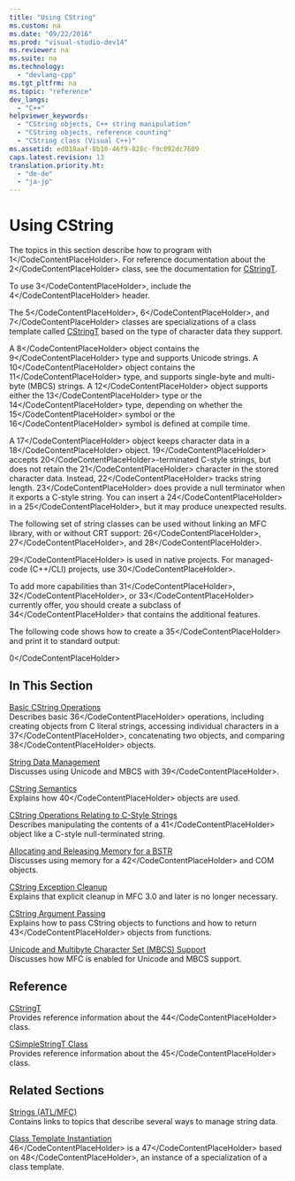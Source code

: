 ```yaml
---
title: "Using CString"
ms.custom: na
ms.date: "09/22/2016"
ms.prod: "visual-studio-dev14"
ms.reviewer: na
ms.suite: na
ms.technology: 
  - "devlang-cpp"
ms.tgt_pltfrm: na
ms.topic: "reference"
dev_langs: 
  - "C++"
helpviewer_keywords: 
  - "CString objects, C++ string manipulation"
  - "CString objects, reference counting"
  - "CString class (Visual C++)"
ms.assetid: ed018aaf-8b10-46f9-828c-f9c092dc7609
caps.latest.revision: 13
translation.priority.ht: 
  - "de-de"
  - "ja-jp"
---
```

# Using CString
The topics in this section describe how to program with <CodeContentPlaceHolder>1\</CodeContentPlaceHolder>. For reference documentation about the <CodeContentPlaceHolder>2\</CodeContentPlaceHolder> class, see the documentation for [CStringT](../vs140/cstringt-class.md).  
  
 To use <CodeContentPlaceHolder>3\</CodeContentPlaceHolder>, include the <CodeContentPlaceHolder>4\</CodeContentPlaceHolder> header.  
  
 The <CodeContentPlaceHolder>5\</CodeContentPlaceHolder>, <CodeContentPlaceHolder>6\</CodeContentPlaceHolder>, and <CodeContentPlaceHolder>7\</CodeContentPlaceHolder> classes are specializations of a class template called [CStringT](../vs140/cstringt-class.md) based on the type of character data they support.  
  
 A <CodeContentPlaceHolder>8\</CodeContentPlaceHolder> object contains the <CodeContentPlaceHolder>9\</CodeContentPlaceHolder> type and supports Unicode strings. A <CodeContentPlaceHolder>10\</CodeContentPlaceHolder> object contains the <CodeContentPlaceHolder>11\</CodeContentPlaceHolder> type, and supports single-byte and multi-byte (MBCS) strings. A <CodeContentPlaceHolder>12\</CodeContentPlaceHolder> object supports either the <CodeContentPlaceHolder>13\</CodeContentPlaceHolder> type or the <CodeContentPlaceHolder>14\</CodeContentPlaceHolder> type, depending on whether the <CodeContentPlaceHolder>15\</CodeContentPlaceHolder> symbol or the <CodeContentPlaceHolder>16\</CodeContentPlaceHolder> symbol is defined at compile time.  
  
 A <CodeContentPlaceHolder>17\</CodeContentPlaceHolder> object keeps character data in a <CodeContentPlaceHolder>18\</CodeContentPlaceHolder> object. <CodeContentPlaceHolder>19\</CodeContentPlaceHolder> accepts <CodeContentPlaceHolder>20\</CodeContentPlaceHolder>-terminated C-style strings, but does not retain the <CodeContentPlaceHolder>21\</CodeContentPlaceHolder> character in the stored character data. Instead, <CodeContentPlaceHolder>22\</CodeContentPlaceHolder> tracks string length. <CodeContentPlaceHolder>23\</CodeContentPlaceHolder> does provide a null terminator when it exports a C-style string. You can insert a <CodeContentPlaceHolder>24\</CodeContentPlaceHolder> in a <CodeContentPlaceHolder>25\</CodeContentPlaceHolder>, but it may produce unexpected results.  
  
 The following set of string classes can be used without linking an MFC library, with or without CRT support: <CodeContentPlaceHolder>26\</CodeContentPlaceHolder>, <CodeContentPlaceHolder>27\</CodeContentPlaceHolder>, and <CodeContentPlaceHolder>28\</CodeContentPlaceHolder>.  
  
 <CodeContentPlaceHolder>29\</CodeContentPlaceHolder> is used in native projects. For managed-code (C++/CLI) projects, use <CodeContentPlaceHolder>30\</CodeContentPlaceHolder>.  
  
 To add more capabilities than <CodeContentPlaceHolder>31\</CodeContentPlaceHolder>, <CodeContentPlaceHolder>32\</CodeContentPlaceHolder>, or <CodeContentPlaceHolder>33\</CodeContentPlaceHolder> currently offer, you should create a subclass of <CodeContentPlaceHolder>34\</CodeContentPlaceHolder> that contains the additional features.  
  
 The following code shows how to create a <CodeContentPlaceHolder>35\</CodeContentPlaceHolder> and print it to standard output:  
  
<CodeContentPlaceHolder>0\</CodeContentPlaceHolder>  
## In This Section  
 [Basic CString Operations](../vs140/basic-cstring-operations.md)  
 Describes basic <CodeContentPlaceHolder>36\</CodeContentPlaceHolder> operations, including creating objects from C literal strings, accessing individual characters in a <CodeContentPlaceHolder>37\</CodeContentPlaceHolder>, concatenating two objects, and comparing <CodeContentPlaceHolder>38\</CodeContentPlaceHolder> objects.  
  
 [String Data Management](../vs140/string-data-management.md)  
 Discusses using Unicode and MBCS with <CodeContentPlaceHolder>39\</CodeContentPlaceHolder>.  
  
 [CString Semantics](../vs140/cstring-semantics.md)  
 Explains how <CodeContentPlaceHolder>40\</CodeContentPlaceHolder> objects are used.  
  
 [CString Operations Relating to C-Style Strings](../vs140/cstring-operations-relating-to-c-style-strings.md)  
 Describes manipulating the contents of a <CodeContentPlaceHolder>41\</CodeContentPlaceHolder> object like a C-style null-terminated string.  
  
 [Allocating and Releasing Memory for a BSTR](../vs140/allocating-and-releasing-memory-for-a-bstr.md)  
 Discusses using memory for a <CodeContentPlaceHolder>42\</CodeContentPlaceHolder> and COM objects.  
  
 [CString Exception Cleanup](../vs140/cstring-exception-cleanup.md)  
 Explains that explicit cleanup in MFC 3.0 and later is no longer necessary.  
  
 [CString Argument Passing](../vs140/cstring-argument-passing.md)  
 Explains how to pass CString objects to functions and how to return <CodeContentPlaceHolder>43\</CodeContentPlaceHolder> objects from functions.  
  
 [Unicode and Multibyte Character Set (MBCS) Support](../vs140/unicode-and-multibyte-character-set--mbcs--support.md)  
 Discusses how MFC is enabled for Unicode and MBCS support.  
  
## Reference  
 [CStringT](../vs140/cstringt-class.md)  
 Provides reference information about the <CodeContentPlaceHolder>44\</CodeContentPlaceHolder> class.  
  
 [CSimpleStringT Class](../vs140/csimplestringt-class.md)  
 Provides reference information about the <CodeContentPlaceHolder>45\</CodeContentPlaceHolder> class.  
  
## Related Sections  
 [Strings (ATL/MFC)](../vs140/strings--atl-mfc-.md)  
 Contains links to topics that describe several ways to manage string data.  
  
 [Class Template Instantiation](../vs140/class-template-instantiation.md)  
 <CodeContentPlaceHolder>46\</CodeContentPlaceHolder> is a <CodeContentPlaceHolder>47\</CodeContentPlaceHolder> based on <CodeContentPlaceHolder>48\</CodeContentPlaceHolder>, an instance of a specialization of a class template.  
  
 [](../vs140/strings--atl-mfc-.md "Strings (ATL-MFC)")
